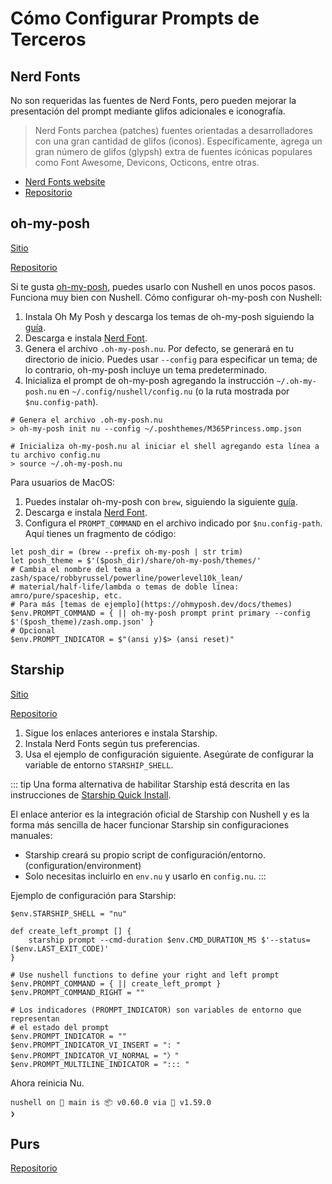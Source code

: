 # Cómo Configurar Prompts de Terceros

## Nerd Fonts

No son requeridas las fuentes de Nerd Fonts, pero pueden mejorar la presentación del prompt mediante glifos adicionales e iconografía.


> Nerd Fonts parchea (patches) fuentes orientadas a desarrolladores con una gran cantidad de glifos (iconos).
> Específicamente, agrega un gran número de glifos (glypsh) extra de fuentes icónicas populares como Font Awesome, Devicons, Octicons, entre otras.

* [Nerd Fonts website](https://www.nerdfonts.com)
* [Repositorio](https://github.com/ryanoasis/nerd-fonts)

## oh-my-posh

[Sitio](https://ohmyposh.dev/)

[Repositorio](https://github.com/JanDeDobbeleer/oh-my-posh)

Si te gusta [oh-my-posh](https://ohmyposh.dev/), puedes usarlo con Nushell en unos pocos pasos. Funciona muy bien con Nushell. Cómo configurar oh-my-posh con Nushell:

1. Instala Oh My Posh y descarga los temas de oh-my-posh siguiendo la [guía](https://ohmyposh.dev/docs/installation/linux). 
2. Descarga e instala [Nerd Font](https://github.com/ryanoasis/nerd-fonts). 
3. Genera el archivo `.oh-my-posh.nu`. Por defecto, se generará en tu directorio de inicio. Puedes usar `--config` para especificar un tema; de lo contrario, oh-my-posh incluye un tema predeterminado. 
4. Inicializa el prompt de oh-my-posh agregando la instrucción `~/.oh-my-posh.nu` en `~/.config/nushell/config.nu` (o la ruta mostrada por `$nu.config-path`).

```nu
# Genera el archivo .oh-my-posh.nu
> oh-my-posh init nu --config ~/.poshthemes/M365Princess.omp.json

# Inicializa oh-my-posh.nu al iniciar el shell agregando esta línea a tu archivo config.nu
> source ~/.oh-my-posh.nu
```

Para usuarios de MacOS:

1. Puedes instalar oh-my-posh con `brew`, siguiendo la siguiente [guía](https://ohmyposh.dev/docs/installation/macos).
2. Descarga e instala [Nerd Font](https://github.com/ryanoasis/nerd-fonts).
3. Configura el `PROMPT_COMMAND` en el archivo indicado por `$nu.config-path`. Aquí tienes un fragmento de código:

```nu
let posh_dir = (brew --prefix oh-my-posh | str trim)
let posh_theme = $'($posh_dir)/share/oh-my-posh/themes/'
# Cambia el nombre del tema a zash/space/robbyrussel/powerline/powerlevel10k_lean/
# material/half-life/lambda o temas de doble línea: amro/pure/spaceship, etc.
# Para más [temas de ejemplo](https://ohmyposh.dev/docs/themes)
$env.PROMPT_COMMAND = { || oh-my-posh prompt print primary --config $'($posh_theme)/zash.omp.json' }
# Opcional
$env.PROMPT_INDICATOR = $"(ansi y)$> (ansi reset)"
```

## Starship

[Sitio](https://starship.rs/)

[Repositorio](https://github.com/starship/starship)

1. Sigue los enlaces anteriores e instala Starship.
2. Instala Nerd Fonts según tus preferencias.  
3. Usa el ejemplo de configuración siguiente. Asegúrate de configurar la variable de entorno `STARSHIP_SHELL`.

::: tip
Una forma alternativa de habilitar Starship está descrita en las instrucciones de [Starship Quick Install](https://starship.rs/#nushell).

El enlace anterior es la integración oficial de Starship con Nushell y es la forma más sencilla de hacer funcionar Starship sin configuraciones manuales:

- Starship creará su propio script de configuración/entorno. (configuration/environment)
- Solo necesitas incluirlo en `env.nu` y usarlo en `config.nu`.
  :::

Ejemplo de configuración para Starship:

```nu
$env.STARSHIP_SHELL = "nu"

def create_left_prompt [] {
    starship prompt --cmd-duration $env.CMD_DURATION_MS $'--status=($env.LAST_EXIT_CODE)'
}

# Use nushell functions to define your right and left prompt
$env.PROMPT_COMMAND = { || create_left_prompt }
$env.PROMPT_COMMAND_RIGHT = ""

# Los indicadores (PROMPT_INDICATOR) son variables de entorno que representan
# el estado del prompt
$env.PROMPT_INDICATOR = ""
$env.PROMPT_INDICATOR_VI_INSERT = ": "
$env.PROMPT_INDICATOR_VI_NORMAL = "〉"
$env.PROMPT_MULTILINE_INDICATOR = "::: "
```

Ahora reinicia Nu.

```
nushell on 📙 main is 📦 v0.60.0 via 🦀 v1.59.0
❯
```

## Purs

[Repositorio](https://github.com/xcambar/purs)
